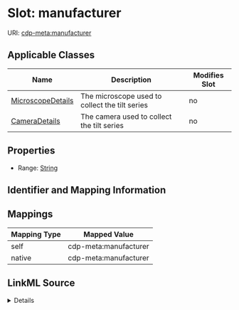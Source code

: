 

# Slot: manufacturer

URI: [cdp-meta:manufacturer](metadatamanufacturer)



<!-- no inheritance hierarchy -->





## Applicable Classes

| Name | Description | Modifies Slot |
| --- | --- | --- |
| [MicroscopeDetails](MicroscopeDetails.md) | The microscope used to collect the tilt series |  no  |
| [CameraDetails](CameraDetails.md) | The camera used to collect the tilt series |  no  |







## Properties

* Range: [String](String.md)





## Identifier and Mapping Information








## Mappings

| Mapping Type | Mapped Value |
| ---  | ---  |
| self | cdp-meta:manufacturer |
| native | cdp-meta:manufacturer |




## LinkML Source

<details>
```yaml
name: manufacturer
alias: manufacturer
domain_of:
- CameraDetails
- MicroscopeDetails
range: string

```
</details>